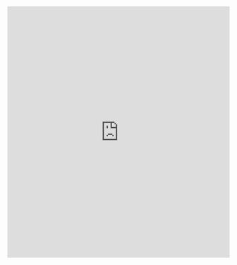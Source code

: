 <p><iframe allowfullscreen width="100%" height="569" class="google-slides-iframe" frameborder="0" scrolling="no" src="https://docs.google.com/presentation/d/e/2PACX-1vRSrwhgxFzOugm4FMUddVbOpXpBpYtqwoVa1-vSSGDWxJtgpaADDhWBxSo-B3_DeBU4MkmaS3oZPfxu/embed?start=false&amp;loop=false&amp;delayms=3000"></iframe></p>